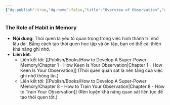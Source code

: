 ```yaml
---
{"dg-publish":true,"dg-home":false,"title":"Overview of Observation","date":"2024-08-31","tags":["#books","#memory","#How_to_Develop_A_Super_Power_Memory"],"Chương":"Chương2","dg-path":"Books/How to Develop A Super-Power Memory/Chapter 2 - Habit Is Memory.md","permalink":"/books/how-to-develop-a-super-power-memory/chapter-2-habit-is-memory/","dgPassFrontmatter":true,"noteIcon":"","updated":"2025-01-30T14:24:58.826+07:00"}
---
```



### The Role of Habit in Memory

- **Nội dung**: Thói quen là yếu tố quan trọng trong việc hình thành trí nhớ lâu dài. Bằng cách tạo thói quen học tập và ôn tập, bạn có thể cải thiện khả năng ghi nhớ.
- **Liên kết**:
    - Liên kết tới: [[Publish/Books/How to Develop A Super-Power Memory/Chapter 1 - How Keen Is Your Observation\|Chapter 1 - How Keen Is Your Observation]] (Thói quen quan sát là nền tảng của việc ghi nhớ thông tin.)
    - Liên kết tới: [[Publish/Books/How to Develop A Super-Power Memory/Chapter 8 - How to Train Your Observation\|Chapter 8 - How to Train Your Observation]] (Rèn luyện khả năng quan sát liên tục để tạo thói quen tốt.)
